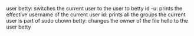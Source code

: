 user betty: switches the current user to the user to betty 
id -u: prints the effective username of the current user
id: prints all the groups the current user is part of
sudo chown betty: changes the owner of the file hello to the user betty
